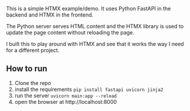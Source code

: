 This is a simple HTMX example/demo.
It uses Python FastAPI in the backend and HTMX in the frontend.

The Python server serves HTML content and the HTMX library is used to update the page content without reloading the page.

I built this to play around with HTMX and see that it works the way I need for a different project. 

## How to run

1. Clone the repo
2. install the requirements
`pip install fastapi uvicorn jinja2`
3. run the server
`uvicorn main:app --reload`
4. open the browser at http://localhost:8000
